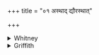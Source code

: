 +++
title = "०१ अस्थाद् द्यौरस्थात्"

+++

<details><summary>Whitney</summary>

### Translation
1. The heaven hath stood; the earth hath stood; all this living world  
hath stood; the trees have stood, sleeping erect; may this disease of  
thine stand.

### Notes
The peculiar epithet *ūrdhvasvapna* was applied by Ppp. to a tree also  
in its version of 30. 3, above. ⌊"Stand," i.e. 'come to a standstill.'⌋
</details>

<details><summary>Griffith</summary>

Firm stood the heaven, firm stood the earth, firm stood this universal world. Firm stood the trees that sleep erect: let this thy malady be still.
</details>
